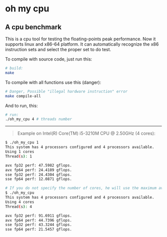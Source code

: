 # oh my cpu
## A cpu benchmark

This is a cpu tool for testing the floating-points peak performance. Now it supports linux and x86-64 platform. It can automatically recognize the x86 instruction sets and select the proper set to do test.

To compile with source code, just run this:
```bash
# build:
make
```

To compile with all functions use this (danger):
```bash
# Danger, Possible "illegal hardware instruction" error
make compile-all
```

And to run, this:
```bash
# run:
./oh_my_cpu 4 # threads number
```


---

> Example on Intel(R) Core(TM) i5-3210M CPU @ 2.50GHz (4 cores):

```bash
$ ./oh_my_cpu 1
This system has 4 processors configured and 4 processors available.
Using 1 cores
Thread(s): 1

avx fp32 perf: 47.5982 gflops.
avx fp64 perf: 24.4189 gflops.
sse fp32 perf: 24.4304 gflops.
sse fp64 perf: 12.0871 gflops.
```

```bash
# If you do not specify the number of cores, he will use the maximum available
$ ./oh_my_cpu
This system has 4 processors configured and 4 processors available.
Using 4 cores
Thread(s): 4

avx fp32 perf: 91.6911 gflops.
avx fp64 perf: 44.7396 gflops.
sse fp32 perf: 43.3244 gflops.
sse fp64 perf: 21.5457 gflops.
```
